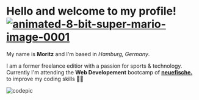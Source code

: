 # Hello and welcome to my profile! <a href="https://www.animatedimages.org/cat-8-bit-super-mario-1538.htm"><img src="https://www.animatedimages.org/data/media/1538/animated-8-bit-super-mario-image-0001.gif" border="0" alt="animated-8-bit-super-mario-image-0001" /></a>

My name is **Moritz** and I'm based in _Hamburg, Germany_. 

I am a former freelance editior with a passion for sports & technology.  Currently I'm attending the **Web Developement** bootcamp of [**neuefische.**](https://www.neuefische.de/en/bootcamp/web-development) to improve my coding skills 👨‍💻  

![codepic](https://media3.giphy.com/media/CTX0ivSQbI78A/giphy.gif?cid=ecf05e4752789sc7yk8ekhyvznkxu0xs41oseczwwg2wmogy&rid=giphy.gif&ct=g)




